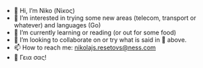 - 👋 Hi, I’m Niko (Νίκος)
- 👀 I’m interested in trying some new areas (telecom, transport or whatever) and languages (Go)
- 🌱 I’m currently learning or reading (or out for some food)
- 💞️ I’m looking to collaborate on or try what is said in 👀 above.
- 📫 How to reach me: nikolajs.resetovs@ness.com
- 👋 Γεια σας!

<!---
Ness-NikolayReshetov/Ness-NikolayReshetov is a ✨ special ✨ repository because its `README.md` (this file) appears on your GitHub profile.
You can click the Preview link to take a look at your changes.
--->
